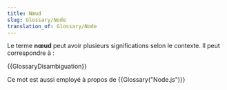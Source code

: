 ```yaml
---
title: Nœud
slug: Glossary/Node
translation_of: Glossary/Node
---
```


Le terme **nœud** peut avoir plusieurs significations selon le contexte. Il peut correspondre à :

{{GlossaryDisambiguation}}

Ce mot est aussi employé à propos de {{Glossary("Node.js")}}

